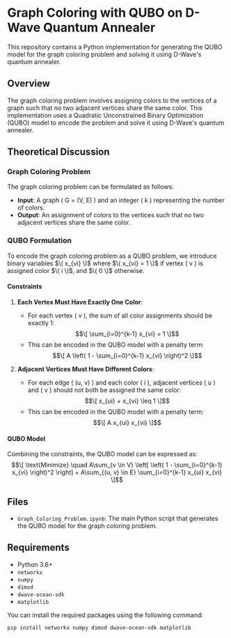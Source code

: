# Graph Coloring with QUBO on D-Wave Quantum Annealer

This repository contains a Python implementation for generating the QUBO model for the graph coloring problem and solving it using D-Wave's quantum annealer.

## Overview

The graph coloring problem involves assigning colors to the vertices of a graph such that no two adjacent vertices share the same color. This implementation uses a Quadratic Unconstrained Binary Optimization (QUBO) model to encode the problem and solve it using D-Wave's quantum annealer.

## Theoretical Discussion

### Graph Coloring Problem

The graph coloring problem can be formulated as follows:
- **Input**: A graph \( G = (V, E) \) and an integer \( k \) representing the number of colors.
- **Output**: An assignment of colors to the vertices such that no two adjacent vertices share the same color.

### QUBO Formulation

To encode the graph coloring problem as a QUBO problem, we introduce binary variables $\( x_{vi} \)$ where $\( x_{vi} = 1 \)$ if vertex \( v \) is assigned color $\( i \)$, and $\( 0 \)$ otherwise.

#### Constraints

1. **Each Vertex Must Have Exactly One Color**:
   - For each vertex \( v \), the sum of all color assignments should be exactly 1:
    $$\[
     \sum_{i=0}^{k-1} x_{vi} = 1
     \]$$
   - This can be encoded in the QUBO model with a penalty term:
    $$\[
     A \left( 1 - \sum_{i=0}^{k-1} x_{vi} \right)^2
     \]$$

2. **Adjacent Vertices Must Have Different Colors**:
   - For each edge \( (u, v) \) and each color \( i \), adjacent vertices \( u \) and \( v \) should not both be assigned the same color:
    $$\[
     x_{ui} + x_{vi} \leq 1
     \]$$
   - This can be encoded in the QUBO model with a penalty term:
    $$\[
     A x_{ui} x_{vi}
     \]$$

#### QUBO Model

Combining the constraints, the QUBO model can be expressed as:
$$\[
\text{Minimize} \quad A\sum_{v \in V} \left[  \left( 1 - \sum_{i=0}^{k-1} x_{vi} \right)^2 \right] + A\sum_{(u, v) \in E} \sum_{i=0}^{k-1}  x_{ui} x_{vi}
\]$$

## Files

- `Graph_Coloring_Problem.ipynb`: The main Python script that generates the QUBO model for the graph coloring problem.

## Requirements

- Python 3.6+
- `networkx`
- `numpy`
- `dimod`
- `dwave-ocean-sdk`
- `matplotlib`

You can install the required packages using the following command:

```bash
pip install networkx numpy dimod dwave-ocean-sdk matplotlib
